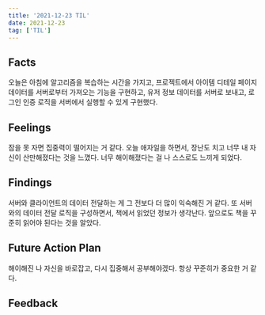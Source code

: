 ```yaml
---
title: '2021-12-23 TIL'
date: 2021-12-23
tag: ['TIL']
---
```


## Facts

오늘은 아침에 알고리즘을 복습하는 시간을 가지고, 프로젝트에서 아이템 디테일 페이지 데이터를 서버로부터 가져오는 기능을 구현하고, 유저 정보 데이터를 서버로 보내고, 로그인 인증 로직을 서버에서 실행할 수 있게 구현했다.

## Feelings

잠을 못 자면 집중력이 떨어지는 거 같다. 오늘 애자일을 하면서, 장난도 치고 너무 내 자신이 산만해졌다는 것을 느꼈다. 너무 해이해졌다는 걸 나 스스로도 느끼게 되었다.

## Findings

서버와 클라이언트의 데이터 전달하는 게 그 전보다 더 많이 익숙해진 거 같다. 또 서버와의 데이터 전달 로직을 구성하면서, 책에서 읽었던 정보가 생각난다. 앞으로도 책을 꾸준히 읽어야 된다는 것을 알았다.

## Future Action Plan

해이해진 나 자신을 바로잡고, 다시 집중해서 공부해야겠다. 항상 꾸준히가 중요한 거 같다.

## Feedback
